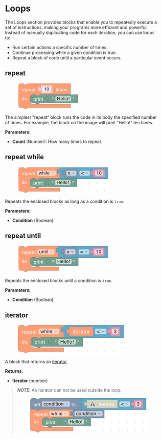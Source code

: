 # Loops

The Loops section provides blocks that enable you to repeatedly execute a set of instructions, making your programs more efficient and powerful. Instead of manually duplicating code for each iteration, you can use loops to:

* Run certain actions a specific number of times.
* Continue processing while a given condition is true.
* Repeat a block of code until a particular event occurs.

## repeat

<figure><img src="../../.gitbook/assets/loops_repeat.png" alt=""></figure>

The simplest "repeat" block runs the code in its body the specified number of times. For example, the block on the image will print "Hello!" ten times.

**Parameters:**

* **Count** (Number): How many times to repeat.

## repeat while

<figure><img src="../../.gitbook/assets/loops_repeat_while.png" alt=""></figure>

Repeats the enclosed blocks as long as a condition is `true`.

**Parameters:**

* **Condition** (Boolean)

## repeat until

<figure><img src="../../.gitbook/assets/loops_repeat_until.png" alt=""></figure>

Repeats the enclosed blocks until a condition is `true`.

**Parameters:**

* **Condition** (Boolean)

## iterator

<figure><img src="../../.gitbook/assets/loops_iterator.png" alt=""></figure>

A block that returns an [iterator](https://en.wikipedia.org/wiki/For_loop#Loop_counters).

**Returns:**

* **Iterator** (number)

> _**NOTE**_: An iterator can not be used outside the loop.
>
> <figure><img src="../../.gitbook/assets/loops_iterator_outside.png" alt=""></figure>

